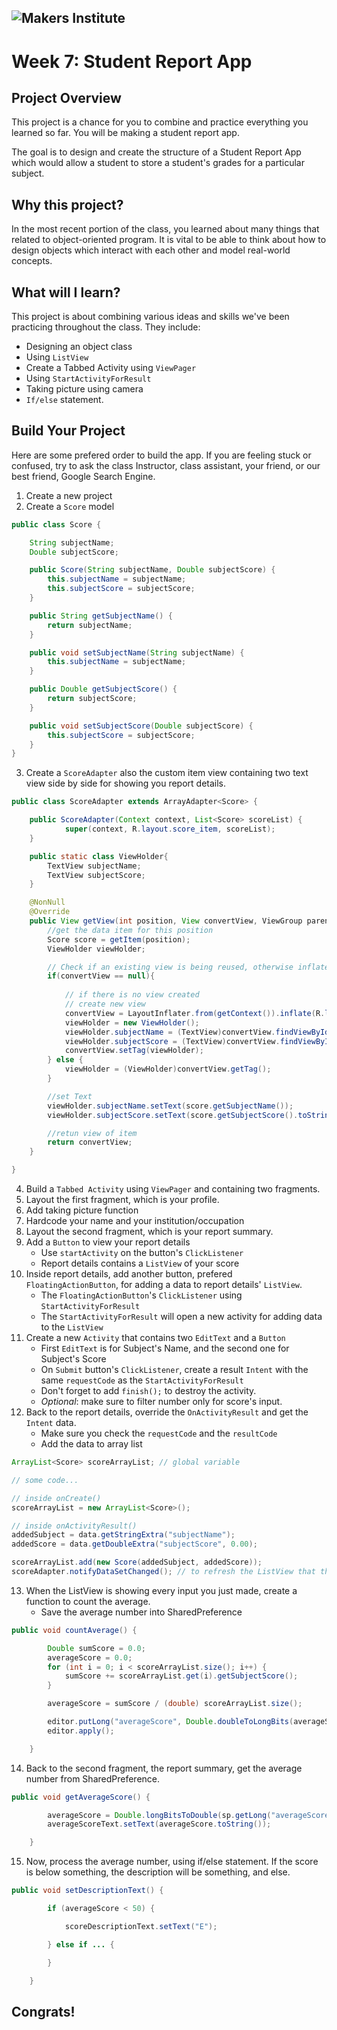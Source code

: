![Makers Institute](../images/logo-makersinstitute.png)
-

# Week 7: Student Report App

## Project Overview
This project is a chance for you to combine and practice everything you learned so far. You will be making a student report app.

The goal is to design and create the structure of a Student Report App which would allow a student to store a student's grades for a particular subject.

## Why this project?
In the most recent portion of the class, you learned about many things that related to object-oriented program. It is vital to be able to think about how to design objects which interact with each other and model real-world concepts.

## What will I learn?
This project is about combining various ideas and skills we've been practicing throughout the class. They include:

- Designing an object class
- Using `ListView`
- Create a Tabbed Activity using `ViewPager`
- Using `StartActivityForResult`
- Taking picture using camera
- `If/else` statement.

## Build Your Project

Here are some prefered order to build the app. If you are feeling stuck or confused, try to ask the class Instructor, class assistant, your friend, or our best friend, Google Search Engine.

1. Create a new project
2. Create a `Score` model
```java
public class Score {

    String subjectName;
    Double subjectScore;

    public Score(String subjectName, Double subjectScore) {
        this.subjectName = subjectName;
        this.subjectScore = subjectScore;
    }

    public String getSubjectName() {
        return subjectName;
    }

    public void setSubjectName(String subjectName) {
        this.subjectName = subjectName;
    }

    public Double getSubjectScore() {
        return subjectScore;
    }

    public void setSubjectScore(Double subjectScore) {
        this.subjectScore = subjectScore;
    }
}
```
3. Create a `ScoreAdapter` also the custom item view containing two text view side by side for showing you report details.
```java
public class ScoreAdapter extends ArrayAdapter<Score> {

    public ScoreAdapter(Context context, List<Score> scoreList) {
            super(context, R.layout.score_item, scoreList);
    }

    public static class ViewHolder{
        TextView subjectName;
        TextView subjectScore;
    }

    @NonNull
    @Override
    public View getView(int position, View convertView, ViewGroup parent) {
        //get the data item for this position
        Score score = getItem(position);
        ViewHolder viewHolder;

        // Check if an existing view is being reused, otherwise inflate the view
        if(convertView == null){
            
            // if there is no view created
            // create new view
            convertView = LayoutInflater.from(getContext()).inflate(R.layout.score_item,null);
            viewHolder = new ViewHolder();
            viewHolder.subjectName = (TextView)convertView.findViewById(R.id.text_view_subject_name);
            viewHolder.subjectScore = (TextView)convertView.findViewById(R.id.text_view_subject_score);
            convertView.setTag(viewHolder);
        } else {
            viewHolder = (ViewHolder)convertView.getTag();
        }

        //set Text
        viewHolder.subjectName.setText(score.getSubjectName());
        viewHolder.subjectScore.setText(score.getSubjectScore().toString());

        //retun view of item
        return convertView;
    }

}
```

4. Build a `Tabbed Activity` using `ViewPager` and containing two fragments.
5. Layout the first fragment, which is your profile.
6. Add taking picture function
7. Hardcode your name and your institution/occupation
8. Layout the second fragment, which is your report summary.
9. Add a `Button` to view your report details
	- Use `startActivity` on the button's `ClickListener`
	- Report details contains a `ListView` of your score
10. Inside report details, add another button, prefered `FloatingActionButton`, for adding a data to report details' `ListView`.
	- The `FloatingActionButton`'s `ClickListener` using `StartActivityForResult`
	- The `StartActivityForResult` will open a new activity for adding data to the `ListView`
11. Create a new `Activity` that contains two `EditText` and a `Button`
	- First `EditText` is for Subject's Name, and the second one for Subject's Score
	- On `Submit` button's `ClickListener`, create a result `Intent` with the same `requestCode` as the `StartActivityForResult`
	- Don't forget to add `finish();` to destroy the activity.
	- *Optional*: make sure to filter number only for score's input.
12. Back to the report details, override the `OnActivityResult` and get the `Intent` data.
	- Make sure you check the `requestCode` and the `resultCode`
	- Add the data to array list

```java
ArrayList<Score> scoreArrayList; // global variable

// some code...

// inside onCreate()
scoreArrayList = new ArrayList<Score>();

// inside onActivityResult()
addedSubject = data.getStringExtra("subjectName");
addedScore = data.getDoubleExtra("subjectScore", 0.00);

scoreArrayList.add(new Score(addedSubject, addedScore));
scoreAdapter.notifyDataSetChanged(); // to refresh the ListView that there is a new data
```
13. When the ListView is showing every input you just made, create a function to count the average.
	- Save the average number into SharedPreference
```java
public void countAverage() {

        Double sumScore = 0.0;
        averageScore = 0.0;
        for (int i = 0; i < scoreArrayList.size(); i++) {
            sumScore += scoreArrayList.get(i).getSubjectScore();
        }

        averageScore = sumScore / (double) scoreArrayList.size();

        editor.putLong("averageScore", Double.doubleToLongBits(averageScore)); // because SharedPreference can't hold a Double, so we convert it into Long first
        editor.apply();

    }
```

14. Back to the second fragment, the report summary, get the average number from SharedPreference.

```java
public void getAverageScore() {

        averageScore = Double.longBitsToDouble(sp.getLong("averageScore", defaultValue));
        averageScoreText.setText(averageScore.toString());

    }
```

15. Now, process the average number, using if/else statement. If the score is below something, the description will be something, and else.

```java
public void setDescriptionText() {

        if (averageScore < 50) {

            scoreDescriptionText.setText("E");

        } else if ... {

        }

    }
```

## Congrats!
